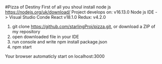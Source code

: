 #Pizza of Destiny
First of all you shoul install node js 
https://nodejs.org/uk/download/
Project develops on:
v16.13.0 Node js
IDE -> Visual Studio Conde
React v18.1.0
Redux: v4.2.0

1) git clone https://github.com/starlingProj/pizza.git, or download a ZIP of my repository
2) open downloaded file in your IDE
3) run console and write npm install package.json
4) npm start

Your browser automaticly start on localhost:3000


